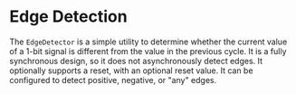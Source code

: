 # Edge Detection

The `EdgeDetector` is a simple utility to determine whether the current value of a 1-bit signal is different from the value in the previous cycle.  It is a fully synchronous design, so it does not asynchronously detect edges.  It optionally supports a reset, with an optional reset value.  It can be configured to detect positive, negative, or "any" edges.
